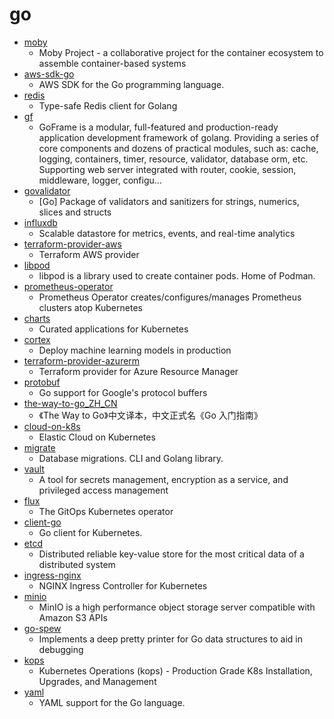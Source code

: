 # go
- [moby](https://github.com/moby/moby)
  - Moby Project - a collaborative project for the container ecosystem to assemble container-based systems
- [aws-sdk-go](https://github.com/aws/aws-sdk-go)
  - AWS SDK for the Go programming language.
- [redis](https://github.com/go-redis/redis)
  - Type-safe Redis client for Golang
- [gf](https://github.com/gogf/gf)
  - GoFrame is a modular, full-featured and production-ready application development framework of golang. Providing a series of core components and dozens of practical modules, such as: cache, logging, containers, timer, resource, validator, database orm, etc. Supporting web server integrated with router, cookie, session, middleware, logger, configu…
- [govalidator](https://github.com/asaskevich/govalidator)
  - [Go] Package of validators and sanitizers for strings, numerics, slices and structs
- [influxdb](https://github.com/influxdata/influxdb)
  - Scalable datastore for metrics, events, and real-time analytics
- [terraform-provider-aws](https://github.com/terraform-providers/terraform-provider-aws)
  - Terraform AWS provider
- [libpod](https://github.com/containers/libpod)
  - libpod is a library used to create container pods. Home of Podman.
- [prometheus-operator](https://github.com/coreos/prometheus-operator)
  - Prometheus Operator creates/configures/manages Prometheus clusters atop Kubernetes
- [charts](https://github.com/helm/charts)
  - Curated applications for Kubernetes
- [cortex](https://github.com/cortexlabs/cortex)
  - Deploy machine learning models in production
- [terraform-provider-azurerm](https://github.com/terraform-providers/terraform-provider-azurerm)
  - Terraform provider for Azure Resource Manager
- [protobuf](https://github.com/golang/protobuf)
  - Go support for Google's protocol buffers
- [the-way-to-go_ZH_CN](https://github.com/unknwon/the-way-to-go_ZH_CN)
  - 《The Way to Go》中文译本，中文正式名《Go 入门指南》
- [cloud-on-k8s](https://github.com/elastic/cloud-on-k8s)
  - Elastic Cloud on Kubernetes
- [migrate](https://github.com/golang-migrate/migrate)
  - Database migrations. CLI and Golang library.
- [vault](https://github.com/hashicorp/vault)
  - A tool for secrets management, encryption as a service, and privileged access management
- [flux](https://github.com/fluxcd/flux)
  - The GitOps Kubernetes operator
- [client-go](https://github.com/kubernetes/client-go)
  - Go client for Kubernetes.
- [etcd](https://github.com/etcd-io/etcd)
  - Distributed reliable key-value store for the most critical data of a distributed system
- [ingress-nginx](https://github.com/kubernetes/ingress-nginx)
  - NGINX Ingress Controller for Kubernetes
- [minio](https://github.com/minio/minio)
  - MinIO is a high performance object storage server compatible with Amazon S3 APIs
- [go-spew](https://github.com/davecgh/go-spew)
  - Implements a deep pretty printer for Go data structures to aid in debugging
- [kops](https://github.com/kubernetes/kops)
  - Kubernetes Operations (kops) - Production Grade K8s Installation, Upgrades, and Management
- [yaml](https://github.com/go-yaml/yaml)
  - YAML support for the Go language.
